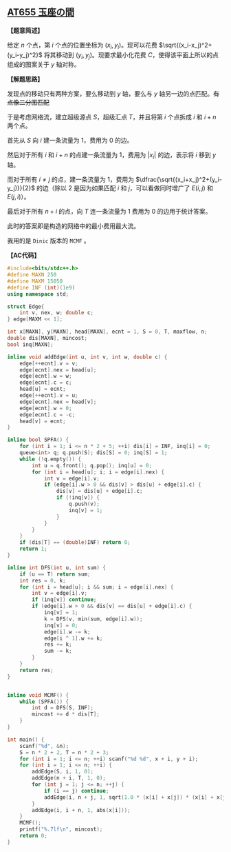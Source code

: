## [AT655 玉座の間](https://www.luogu.com.cn/problem/AT655)

**【题意简述】**

给定 $n$ 个点，第 $i$ 个点的位置坐标为 $(x_i,y_i)$。现可以花费 $\sqrt{(x_i-x_j)^2+(y_i-y_j)^2}$  将其移动到 $(y_i,y_j)$。现要求最小化花费 $C$，使得该平面上所以的点组成的图案关于 $y$ 轴对称。

**【解题思路】**

发现点的移动只有两种方案，要么移动到 $y$ 轴，要么与 $y$ 轴另一边的点匹配。~~有点像二分图匹配~~

于是考虑网络流，建立超级源点 $S$，超级汇点 $T$，并且将第 $i$ 个点拆成 $i$ 和 $i +n$ 两个点。

首先从 $S$ 向 $i$ 建一条流量为 $1$，费用为 $0$ 的边。

然后对于所有 $i$ 和 $i +n$ 的点建一条流量为 $1$，费用为 $|x_i|$  的边，表示将 $i$ 移到 $y$ 轴。

而对于所有 $i\neq j$ 的点，建一条流量为 $1$，费用为 $\dfrac{\sqrt{(x_i+x_j)^2+(y_i-y_j)}}{2}$ 的边（除以 $2$ 是因为如果匹配 $i$ 和 $j$，可以看做同时增广了 $E(i,j)$ 和 $E(j,i)$）。

最后对于所有 $n+i$ 的点，向 $T$ 连一条流量为 $1$ 费用为 $0$ 的边用于统计答案。

此时的答案即是构造的网络中的最小费用最大流。

我用的是 $\texttt{Dinic}$ 版本的 $\texttt{MCMF}$ 。

**【AC代码】**

```cpp
#include<bits/stdc++.h>
#define MAXN 250
#define MAXM 15050
#define INF (int)(1e9)
using namespace std;

struct Edge{
	int v, nex, w; double c;
} edge[MAXM << 1];

int x[MAXN], y[MAXN], head[MAXN], ecnt = 1, S = 0, T, maxflow, n;
double dis[MAXN], mincost;
bool inq[MAXN];

inline void addEdge(int u, int v, int w, double c) {
	edge[++ecnt].v = v;
	edge[ecnt].nex = head[u];
	edge[ecnt].w = w;
	edge[ecnt].c = c;
	head[u] = ecnt;
	edge[++ecnt].v = u;
	edge[ecnt].nex = head[v];
	edge[ecnt].w = 0;
	edge[ecnt].c = -c;
	head[v] = ecnt;
}

inline bool SPFA() {
    for (int i = 1; i <= n * 2 + 5; ++i) dis[i] = INF, inq[i] = 0;
    queue<int> q; q.push(S); dis[S] = 0; inq[S] = 1;
    while (!q.empty()) {
        int u = q.front(); q.pop(); inq[u] = 0;
        for (int i = head[u]; i; i = edge[i].nex) {
        	int v = edge[i].v;
			if (edge[i].w > 0 && dis[v] > dis[u] + edge[i].c) {
				dis[v] = dis[u] + edge[i].c;
				if (!inq[v]) {
					q.push(v);
					inq[v] = 1;
				}
			}
        }
    }
    if (dis[T] == (double)INF) return 0;
    return 1;
}

inline int DFS(int u, int sum) {
	if (u == T) return sum;
	int res = 0, k;
	for (int i = head[u]; i && sum; i = edge[i].nex) {
		int v = edge[i].v;
		if (inq[v]) continue;
		if (edge[i].w > 0 && dis[v] == dis[u] + edge[i].c) {
			inq[v] = 1;
			k = DFS(v, min(sum, edge[i].w));
			inq[v] = 0;
			edge[i].w -= k;
			edge[i ^ 1].w += k;
			res += k;
			sum -= k;
		}
	}
	return res;
}


inline void MCMF() {
	while (SPFA()) {
		int d = DFS(S, INF);
		mincost += d * dis[T];
	}
}

int main() {
	scanf("%d", &n);
	S = n * 2 + 2, T = n * 2 + 3;
	for (int i = 1; i <= n; ++i) scanf("%d %d", x + i, y + i);
	for (int i = 1; i <= n; ++i) {
		addEdge(S, i, 1, 0);
		addEdge(n + i, T, 1, 0);
		for (int j = 1; j <= n; ++j) {
			if (i == j) continue; 
			addEdge(i, n + j, 1, sqrt(1.0 * (x[i] + x[j]) * (x[i] + x[j]) + 1.0 * (y[i] - y[j]) * (y[i] - y[j])) / 2);
		}
		addEdge(i, i + n, 1, abs(x[i]));
	}
	MCMF();
	printf("%.7lf\n", mincost);
	return 0;
}
```

